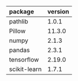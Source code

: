 | package      | version   |
|:-------------|:----------|
| pathlib      | 1.0.1     |
| Pillow       | 11.3.0    |
| numpy        | 2.1.3     |
| pandas       | 2.3.1     |
| tensorflow   | 2.19.0    |
| scikit-learn | 1.7.1     |